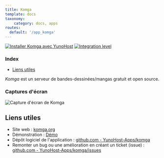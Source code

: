 ```yaml
---
title: Komga
template: docs
taxonomy:
    category: docs, apps
routes:
  default: '/app_komga'
---
```


[![Installer Komga avec YunoHost](https://install-app.yunohost.org/install-with-yunohost.svg)](https://install-app.yunohost.org/?app=komga) [![Integration level](https://dash.yunohost.org/integration/komga.svg)](https://dash.yunohost.org/appci/app/komga)

### Index

- [Liens utiles](#liens-utiles)

*Komga* est un serveur de bandes-dessinées/mangas gratuit et open source.

### Captures d'écran

![Capture d'écran de Komga](https://github.com/YunoHost-Apps/komga_ynh/blob/master/doc/screenshots/home.png)

## Liens utiles

+ Site web : [komga.org](https://komga.org/)
+ Démonstration : [Démo](https://demo.komga.org)
+ Dépôt logiciel de l'application : [github.com - YunoHost-Apps/komga](https://github.com/YunoHost-Apps/komga_ynh)
+ Remonter un bug ou une amélioration en créant un ticket (issue) : [github.com - YunoHost-Apps/komga/issues](https://github.com/YunoHost-Apps/komga_ynh/issues)

